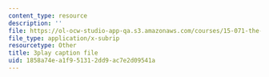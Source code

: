 ```yaml
---
content_type: resource
description: ''
file: https://ol-ocw-studio-app-qa.s3.amazonaws.com/courses/15-071-the-analytics-edge-spring-2017/1858a74ea1f951312dd9ac7e2d09541a_X_reyHNRYws.srt
file_type: application/x-subrip
resourcetype: Other
title: 3play caption file
uid: 1858a74e-a1f9-5131-2dd9-ac7e2d09541a
---
```

